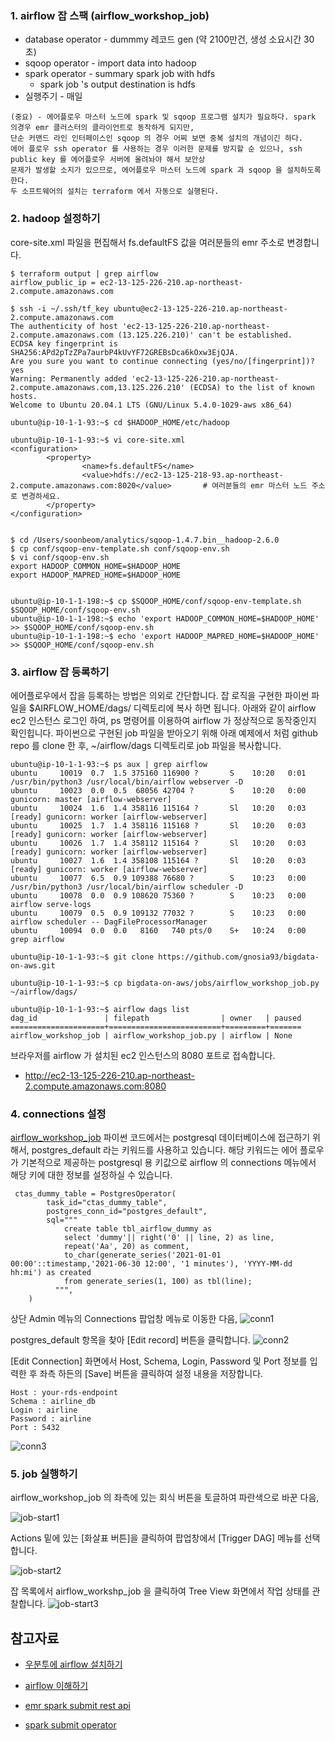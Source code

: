 ### 1. airflow 잡 스팩 (airflow_workshop_job) ###

* database operator - dummmy 레코드 gen (약 2100만건, 생성 소요시간 30초)
* sqoop operator - import data into hadoop 
* spark operator - summary spark job with hdfs
  - spark job 's output destination is hdfs
* 실행주기 - 매일
 
``` 
(중요) - 에어플로우 마스터 노드에 spark 및 sqoop 프로그램 설치가 필요하다. spark 의경우 emr 클러스터의 클라이언트로 동작하게 되지만, 
단순 커맨드 라인 인터페이스인 sqoop 의 경우 어찌 보면 중복 설치의 개념이긴 하다.
에어 플로우 ssh operator 를 사용하는 경우 이러한 문제를 방지할 순 있으나, ssh public key 를 에어플로우 서버에 올려놔야 해서 보안상 
문제가 발생할 소지가 있으므로, 에어플로우 마스터 노드에 spark 과 sqoop 을 설치하도록 한다. 
두 소프트웨어의 설치는 terraform 에서 자동으로 실행된다. 
```

### 2. hadoop 설정하기 ###

core-site.xml 파일을 편집해서 fs.defaultFS 값을 여러분들의 emr 주소로 변경합니다. 

```
$ terraform output | grep airflow
airflow_public_ip = ec2-13-125-226-210.ap-northeast-2.compute.amazonaws.com

$ ssh -i ~/.ssh/tf_key ubuntu@ec2-13-125-226-210.ap-northeast-2.compute.amazonaws.com
The authenticity of host 'ec2-13-125-226-210.ap-northeast-2.compute.amazonaws.com (13.125.226.210)' can't be established.
ECDSA key fingerprint is SHA256:APd2pTzZPa7aurbP4kUvYF72GREBsDca6kOxw3EjQJA.
Are you sure you want to continue connecting (yes/no/[fingerprint])? yes
Warning: Permanently added 'ec2-13-125-226-210.ap-northeast-2.compute.amazonaws.com,13.125.226.210' (ECDSA) to the list of known hosts.
Welcome to Ubuntu 20.04.1 LTS (GNU/Linux 5.4.0-1029-aws x86_64)

ubuntu@ip-10-1-1-93:~$ cd $HADOOP_HOME/etc/hadoop

ubuntu@ip-10-1-1-93:~$ vi core-site.xml
<configuration>
        <property>
                <name>fs.defaultFS</name>
                <value>hdfs://ec2-13-125-218-93.ap-northeast-2.compute.amazonaws.com:8020</value>       # 여러분들의 emr 마스터 노드 주소로 변경하세요.
        </property>
</configuration>


$ cd /Users/soonbeom/analytics/sqoop-1.4.7.bin__hadoop-2.6.0
$ cp conf/sqoop-env-template.sh conf/sqoop-env.sh
$ vi conf/sqoop-env.sh
export HADOOP_COMMON_HOME=$HADOOP_HOME
export HADOOP_MAPRED_HOME=$HADOOP_HOME


ubuntu@ip-10-1-1-198:~$ cp $SQOOP_HOME/conf/sqoop-env-template.sh $SQOOP_HOME/conf/sqoop-env.sh
ubuntu@ip-10-1-1-198:~$ echo 'export HADOOP_COMMON_HOME=$HADOOP_HOME' >> $SQOOP_HOME/conf/sqoop-env.sh
ubuntu@ip-10-1-1-198:~$ echo 'export HADOOP_MAPRED_HOME=$HADOOP_HOME' >> $SQOOP_HOME/conf/sqoop-env.sh

```

### 3. airflow 잡 등록하기 ###

에어플로우에서 잡을 등록하는 방법은 의외로 간단합니다. 잡 로직을 구현한 파이썬 파일을 $AIRFLOW_HOME/dags/ 디렉토리에 복사 하면 됩니다. 
아래와 같이 airflow ec2 인스턴스 로그인 하여, ps 명령어를 이용하여 airflow 가 정상적으로 동작중인지 확인힙니다.
파이썬으로 구현된 job 파일을 받아오기 위해 아래 예제에서 처럼 github repo 를 clone 한 후, ~/airflow/dags 디렉토리로 job 파일을 복사합니다. 
```
ubuntu@ip-10-1-1-93:~$ ps aux | grep airflow
ubuntu     10019  0.7  1.5 375160 116900 ?       S    10:20   0:01 /usr/bin/python3 /usr/local/bin/airflow webserver -D
ubuntu     10023  0.0  0.5  68056 42704 ?        S    10:20   0:00 gunicorn: master [airflow-webserver]
ubuntu     10024  1.6  1.4 358116 115164 ?       Sl   10:20   0:03 [ready] gunicorn: worker [airflow-webserver]
ubuntu     10025  1.7  1.4 358116 115168 ?       Sl   10:20   0:03 [ready] gunicorn: worker [airflow-webserver]
ubuntu     10026  1.7  1.4 358112 115164 ?       Sl   10:20   0:03 [ready] gunicorn: worker [airflow-webserver]
ubuntu     10027  1.6  1.4 358108 115164 ?       Sl   10:20   0:03 [ready] gunicorn: worker [airflow-webserver]
ubuntu     10077  6.5  0.9 109388 76680 ?        S    10:23   0:00 /usr/bin/python3 /usr/local/bin/airflow scheduler -D
ubuntu     10078  0.0  0.9 108620 75360 ?        S    10:23   0:00 airflow serve-logs
ubuntu     10079  0.5  0.9 109132 77032 ?        S    10:23   0:00 airflow scheduler -- DagFileProcessorManager
ubuntu     10094  0.0  0.0   8160   740 pts/0    S+   10:24   0:00 grep airflow

ubuntu@ip-10-1-1-93:~$ git clone https://github.com/gnosia93/bigdata-on-aws.git

ubuntu@ip-10-1-1-93:~$ cp bigdata-on-aws/jobs/airflow_workshop_job.py ~/airflow/dags/

ubuntu@ip-10-1-1-93:~$ airflow dags list
dag_id               | filepath                | owner   | paused
=====================+=========================+=========+=======
airflow_workshop_job | airflow_workshop_job.py | airflow | None
```

브라우저를 airflow 가 설치된 ec2 인스턴스의 8080 포트로 접속합니다. 

* http://ec2-13-125-226-210.ap-northeast-2.compute.amazonaws.com:8080


### 4. connections 설정 ###

[airflow_workshop_job](https://github.com/gnosia93/bigdata-on-aws/blob/main/jobs/airflow_workshop_job.py) 파이썬 코드에서는 postgresql 데이터베이스에 접근하기 위해서, postgres_default 라는 키워드를 사용하고 있습니다. 해당 키워드는 에어 플로우가 기본적으로 제공하는 postgresql 용 키값으로 airflow 의 connections 메뉴에서 해당 키에 대한 정보를 설정하실 수 있습니다.

```
 ctas_dummy_table = PostgresOperator(
        task_id="ctas_dummy_table",
        postgres_conn_id="postgres_default",
        sql="""
            create table tbl_airflow_dummy as 
            select 'dummy'|| right('0' || line, 2) as line, 
            repeat('Aa', 20) as comment, 
            to_char(generate_series('2021-01-01 00:00'::timestamp,'2021-06-30 12:00', '1 minutes'), 'YYYY-MM-dd hh:mi') as created
            from generate_series(1, 100) as tbl(line);
          """,
    )   
```

상단 Admin 메뉴의 Connections 팝업창 메뉴로 이동한 다음, 
![conn1](https://github.com/gnosia93/bigdata-on-aws/blob/main/workshop/images/airflow_conn-1.png)

postgres_default 항목을 찾아 [Edit record] 버튼을 클릭합니다. 
![conn2](https://github.com/gnosia93/bigdata-on-aws/blob/main/workshop/images/airflow_conn-2.png)

[Edit Connection] 화면에서 Host, Schema, Login, Password 및 Port 정보를 입력한 후 좌측 하든의 [Save] 버튼을 클릭하여 설정 내용을 저장합니다. 

```
Host : your-rds-endpoint
Schema : airline_db
Login : airline
Password : airline
Port : 5432
```
![conn3](https://github.com/gnosia93/bigdata-on-aws/blob/main/workshop/images/airflow_conn-3.png)



### 5. job 실행하기 ###

airflow_workshop_job 의 좌측에 있는 회식 버튼을 토글하여 파란색으로 바꾼 다음,  

![job-start1](https://github.com/gnosia93/bigdata-on-aws/blob/main/workshop/images/airflow-job-start-1.png) 

Actions 밑에 있는 [화살표 버튼]을 클릭하여 팝업창에서 [Trigger DAG] 메뉴를 선택합니다.

![job-start2](https://github.com/gnosia93/bigdata-on-aws/blob/main/workshop/images/airflow-job-start-2.png)

잡 목록에서 airflow_workshp_job 을 클릭하여 Tree View 화면에서 작업 상태를 관찰합니다. 
![job-start3](https://github.com/gnosia93/bigdata-on-aws/blob/main/workshop/images/airflow-job-start-3.png)


## 참고자료 ##

* [우분투에 airflow 설치하기](https://jungwoon.github.io/airflow/2019/02/26/Airflow.html)

* [airflow 이해하기](https://graspthegist.com/2018/11/26/airflow-part-1-2-bash/)

* [emr spark submit rest api](https://www.python2.net/questions-274169.htm)

* [spark submit operator](https://stackoverflow.com/questions/53773678/airflow-sparksubmitoperator-how-to-spark-submit-in-another-server)

